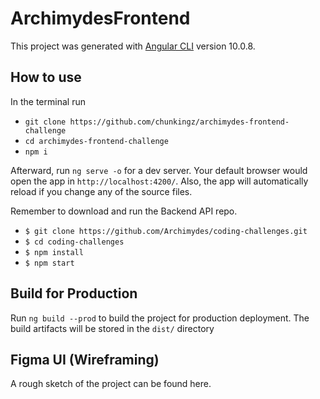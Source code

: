 # ArchimydesFrontend

This project was generated with [Angular CLI](https://github.com/angular/angular-cli) version 10.0.8.

## How to use

In the terminal run 
- `git clone https://github.com/chunkingz/archimydes-frontend-challenge`
- `cd archimydes-frontend-challenge`
- `npm i`

Afterward, run `ng serve -o` for a dev server. Your default browser would open the app in `http://localhost:4200/`. Also, the app will automatically reload if you change any of the source files.

Remember to download and run the Backend API repo.
- `$ git clone https://github.com/Archimydes/coding-challenges.git`
- `$ cd coding-challenges`
- `$ npm install`
- `$ npm start`


## Build for Production

Run `ng build --prod` to build the project for production deployment. The build artifacts will be stored in the `dist/` directory


## Figma UI (Wireframing)

A rough sketch of the project can be found here.

